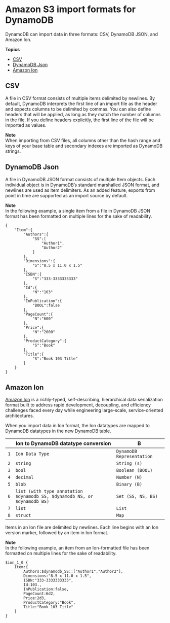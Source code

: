 # Amazon S3 import formats for DynamoDB<a name="S3DataImport.Format"></a>

DynamoDB can import data in three formats: CSV, DynamoDB JSON, and Amazon Ion\.

**Topics**
+ [CSV](#S3DataImport.Requesting.Formats.CSV)
+ [DynamoDB Json](#S3DataImport.Requesting.Formats.DDBJson)
+ [Amazon Ion](#S3DataImport.Requesting.Formats.Ion)

## CSV<a name="S3DataImport.Requesting.Formats.CSV"></a>

A file in CSV format consists of multiple items delimited by newlines\. By default, DynamoDB interprets the first line of an import file as the header and expects columns to be delimited by commas\. You can also define headers that will be applied, as long as they match the number of columns in the file\. If you define headers explicitly, the first line of the file will be imported as values\. 

**Note**  
When importing from CSV files, all columns other than the hash range and keys of your base table and secondary indexes are imported as DynamoDB strings\.

## DynamoDB Json<a name="S3DataImport.Requesting.Formats.DDBJson"></a>

A file in DynamoDB JSON format consists of multiple Item objects\. Each individual object is in DynamoDB’s standard marshalled JSON format, and newlines are used as item delimiters\. As an added feature, exports from point in time are supported as an import source by default\.

**Note**  
In the following example, a single item from a file in DynamoDB JSON format has been formatted on multiple lines for the sake of readability\.

```
{
    "Item":{
        "Authors":{
            "SS":[
                "Author1",
                "Author2"
            ]
        },
        "Dimensions":{
            "S":"8.5 x 11.0 x 1.5"
        },
        "ISBN":{
            "S":"333-3333333333"
        },
        "Id":{
            "N":"103"
        },
        "InPublication":{
            "BOOL":false
        },
        "PageCount":{
            "N":"600"
        },
        "Price":{
            "N":"2000"
        },
        "ProductCategory":{
            "S":"Book"
        },
        "Title":{
            "S":"Book 103 Title"
        }
    }
}
```

## Amazon Ion<a name="S3DataImport.Requesting.Formats.Ion"></a>

[Amazon Ion](https://amzn.github.io/ion-docs/) is a richly\-typed, self\-describing, hierarchical data serialization format built to address rapid development, decoupling, and efficiency challenges faced every day while engineering large\-scale, service\-oriented architectures\.

When you import data in Ion format, the Ion datatypes are mapped to DynamoDB datatypes in the new DynamoDB table\.


|  | Ion to DynamoDB datatype conversion | B | 
| --- | --- | --- | 
| `1` | `Ion Data Type` | `DynamoDB Representation` | 
| `2` | `string` | `String (s)` | 
| `3` | `bool` | `Boolean (BOOL)` | 
| `4` | `decimal` | `Number (N)` | 
| `5` | `blob` | `Binary (B)` | 
| `6` | `list (with type annotation $dynamodb_SS, $dynamodb_NS, or $dynamodb_BS)` | `Set (SS, NS, BS)` | 
| `7` | `list` | `List` | 
| `8` | `struct` | `Map` | 

Items in an Ion file are delimited by newlines\. Each line begins with an Ion version marker, followed by an item in Ion format\.

**Note**  
In the following example, an item from an Ion\-formatted file has been formatted on multiple lines for the sake of readability\.

```
$ion_1_0 {
    Item:{
        Authors:$dynamodb_SS::["Author1","Author2"],
        Dimensions:"8.5 x 11.0 x 1.5",
        ISBN:"333-3333333333",
        Id:103.,
        InPublication:false,
        PageCount:6d2,
        Price:2d3,
        ProductCategory:"Book",
        Title:"Book 103 Title"
    }
}
```